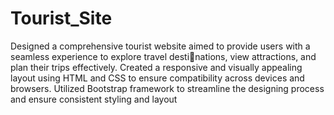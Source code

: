 # Tourist_Site
Designed a comprehensive tourist website aimed to provide users with a seamless experience
to explore travel destinations, view attractions, and plan their trips effectively. Created a responsive and visually appealing layout using
HTML and CSS to ensure compatibility across devices and browsers. Utilized Bootstrap framework to streamline
the designing process and ensure consistent styling and layout
